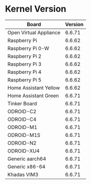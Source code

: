 
# Kernel Version

| Board | Version |
|-------|---------|
| Open Virtual Appliance | 6.6.71 |
| Raspberry Pi | 6.6.62 |
| Raspberry Pi 0-W | 6.6.62 |
| Raspberry Pi 2 | 6.6.62 |
| Raspberry Pi 3 | 6.6.62 |
| Raspberry Pi 4 | 6.6.62 |
| Raspberry Pi 5 | 6.6.62 |
| Home Assistant Yellow | 6.6.62 |
| Home Assistant Green | 6.6.71 |
| Tinker Board | 6.6.71 |
| ODROID-C2 | 6.6.71 |
| ODROID-C4 | 6.6.71 |
| ODROID-M1 | 6.6.71 |
| ODROID-M1S | 6.6.71 |
| ODROID-N2 | 6.6.71 |
| ODROID-XU4 | 6.6.71 |
| Generic aarch64 | 6.6.71 |
| Generic x86-64 | 6.6.71 |
| Khadas VIM3 | 6.6.71 |
